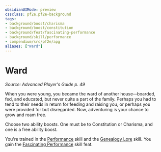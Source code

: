 ```yaml
---
obsidianUIMode: preview
cssclass: pf2e,pf2e-background
tags:
- background/boost/charisma
- background/boost/constitution
- background/feat/fascinating-performance
- background/skill/performance
- compendium/src/pf2e/apg
aliases: ["Ward"]
---
```

# Ward
*Source: Advanced Player's Guide p. 49*  

When you were young, you became the ward of another house—boarded, fed, and educated, but never quite a part of the family. Perhaps you had to tend to their needs in return for feeding and raising you, or perhaps you were provided for but disregarded. Now, adventuring is your chance to grow and roam free.

Choose two ability boosts. One must be to Constitution or Charisma, and one is a free ability boost.

You're trained in the [Performance](../../skills.md#Performance) skill and the [Genealogy Lore](../../skills.md#Lore) skill. You gain the [Fascinating Performance](../../feats/fascinating-performance.md) skill feat.